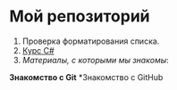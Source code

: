 # Мой репозиторий
1. Проверка форматирования списка.
2. [Курс C#](https://skillfactory.ru/csharp)
3. *Материалы, с которыми мы знакомы*:

**Знакомство с Git**
*Знакомство с GitHub
